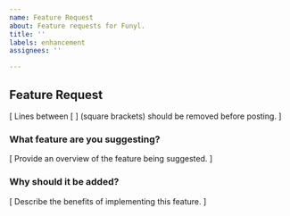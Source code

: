 ```yaml
---
name: Feature Request
about: Feature requests for Funyl.
title: ''
labels: enhancement
assignees: ''

---
```


## Feature Request

[ Lines between [ ] (square brackets) should be removed before posting. ]</br>

### What feature are you suggesting?

[ Provide an overview of the feature being suggested. ]</br>

### Why should it be added?

[ Describe the benefits of implementing this feature. ]</br>